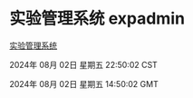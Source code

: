 # 实验管理系统 expadmin
[实验管理系统](http://219.139.196.34:56808/expadmin-782313d2-e1b1-4ea7-932e-3a55e6a1a4d0/)

2024年 08月 02日 星期五 22:50:02 CST

2024年 08月 02日 星期五 14:50:02 GMT
